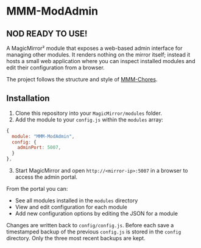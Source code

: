 # MMM-ModAdmin

## NOD READY TO USE!

A MagicMirror² module that exposes a web-based admin interface for managing other modules. It renders nothing on the mirror itself; instead it hosts a small web application where you can inspect installed modules and edit their configuration from a browser.

The project follows the structure and style of [MMM-Chores](https://github.com/PierreGode/MMM-Chores).

## Installation

1. Clone this repository into your `MagicMirror/modules` folder.
2. Add the module to your `config.js` within the `modules` array:

```js
{
  module: "MMM-ModAdmin",
  config: {
    adminPort: 5007,
  }
},
```

3. Start MagicMirror and open `http://<mirror-ip>:5007` in a browser to access the admin portal.

From the portal you can:
- See all modules installed in the `modules` directory
- View and edit configuration for each module
- Add new configuration options by editing the JSON for a module

Changes are written back to `config/config.js`. Before each save a timestamped
backup of the previous `config.js` is stored in the `config` directory. Only the
three most recent backups are kept.
